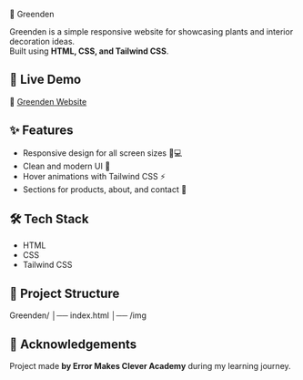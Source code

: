 🌿 Greenden

Greenden is a simple responsive website for showcasing plants and interior decoration ideas.  
Built using **HTML, CSS, and Tailwind CSS**.  

## 🚀 Live Demo
🔗 [Greenden Website](https://kabimurugan.github.io/Greenden/)

## ✨ Features
- Responsive design for all screen sizes 📱💻  
- Clean and modern UI 🎨  
- Hover animations with Tailwind CSS ⚡  
- Sections for products, about, and contact 📂  

## 🛠️ Tech Stack
- HTML  
- CSS  
- Tailwind CSS  

## 📂 Project Structure

Greenden/
│── index.html
│── /img




## 🙌 Acknowledgements
Project made **by Error Makes Clever Academy** during my learning journey. 
